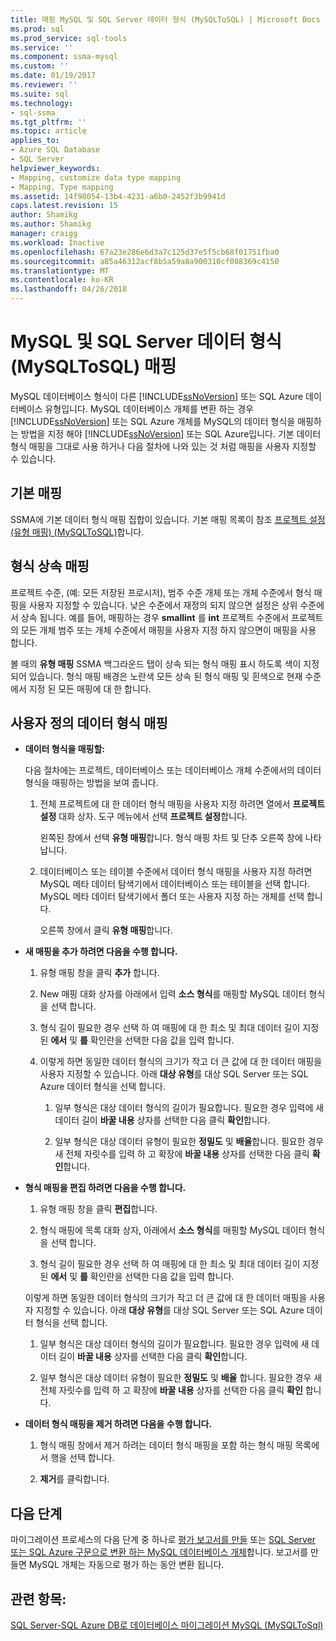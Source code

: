 ```yaml
---
title: 매핑 MySQL 및 SQL Server 데이터 형식 (MySQLToSQL) | Microsoft Docs
ms.prod: sql
ms.prod_service: sql-tools
ms.service: ''
ms.component: ssma-mysql
ms.custom: ''
ms.date: 01/19/2017
ms.reviewer: ''
ms.suite: sql
ms.technology:
- sql-ssma
ms.tgt_pltfrm: ''
ms.topic: article
applies_to:
- Azure SQL Database
- SQL Server
helpviewer_keywords:
- Mapping, customize data type mapping
- Mapping, Type mapping
ms.assetid: 14f98054-13b4-4231-a6b0-2452f3b9941d
caps.latest.revision: 15
author: Shamikg
ms.author: Shamikg
manager: craigg
ms.workload: Inactive
ms.openlocfilehash: 67a23e286e6d3a7c125d37e5f5cb68f01751fba0
ms.sourcegitcommit: a85a46312acf8b5a59a8a900310cf088369c4150
ms.translationtype: MT
ms.contentlocale: ko-KR
ms.lasthandoff: 04/26/2018
---
```

# <a name="mapping-mysql-and-sql-server-data-types-mysqltosql"></a>MySQL 및 SQL Server 데이터 형식 (MySQLToSQL) 매핑
MySQL 데이터베이스 형식이 다른 [!INCLUDE[ssNoVersion](../../includes/ssnoversion_md.md)] 또는 SQL Azure 데이터베이스 유형입니다. MySQL 데이터베이스 개체를 변환 하는 경우 [!INCLUDE[ssNoVersion](../../includes/ssnoversion_md.md)] 또는 SQL Azure 개체를 MySQL의 데이터 형식을 매핑하는 방법을 지정 해야 [!INCLUDE[ssNoVersion](../../includes/ssnoversion_md.md)] 또는 SQL Azure입니다. 기본 데이터 형식 매핑을 그대로 사용 하거나 다음 절차에 나와 있는 것 처럼 매핑을 사용자 지정할 수 있습니다.  
  
## <a name="default-mappings"></a>기본 매핑  
SSMA에 기본 데이터 형식 매핑 집합이 있습니다. 기본 매핑 목록이 참조 [프로젝트 설정 &#40;유형 매핑&#41; &#40;MySQLToSQL&#41;](../../ssma/mysql/project-settings-type-mapping-mysqltosql.md)합니다.  
  
## <a name="type-mapping-inheritance"></a>형식 상속 매핑  
프로젝트 수준, (예: 모든 저장된 프로시저), 범주 수준 개체 또는 개체 수준에서 형식 매핑을 사용자 지정할 수 있습니다. 낮은 수준에서 재정의 되지 않으면 설정은 상위 수준에서 상속 됩니다. 예를 들어, 매핑하는 경우 **smallint** 를 **int** 프로젝트 수준에서 프로젝트의 모든 개체 범주 또는 개체 수준에서 매핑을 사용자 지정 하지 않으면이 매핑을 사용 합니다.  
  
볼 때의 **유형 매핑** SSMA 백그라운드 탭이 상속 되는 형식 매핑 표시 하도록 색이 지정 되어 있습니다. 형식 매핑 배경은 노란색 모든 상속 된 형식 매핑 및 흰색으로 현재 수준에서 지정 된 모든 매핑에 대 한 합니다.  
  
## <a name="customizing-data-type-mappings"></a>사용자 정의 데이터 형식 매핑  
  
-   **데이터 형식을 매핑할:**  
  
    다음 절차에는 프로젝트, 데이터베이스 또는 데이터베이스 개체 수준에서의 데이터 형식을 매핑하는 방법을 보여 줍니다.  
  
    1.  전체 프로젝트에 대 한 데이터 형식 매핑을 사용자 지정 하려면 열에서 **프로젝트 설정** 대화 상자. 도구 메뉴에서 선택 **프로젝트 설정**합니다.  
  
        왼쪽된 창에서 선택 **유형 매핑**합니다. 형식 매핑 차트 및 단추 오른쪽 창에 나타납니다.  
  
    2.  데이터베이스 또는 테이블 수준에서 데이터 형식 매핑을 사용자 지정 하려면 MySQL 메타 데이터 탐색기에서 데이터베이스 또는 테이블을 선택 합니다. MySQL 메타 데이터 탐색기에서 폴더 또는 사용자 지정 하는 개체를 선택 합니다.  
  
        오른쪽 창에서 클릭 **유형 매핑**합니다.  
  
-   **새 매핑을 추가 하려면 다음을 수행 합니다.**  
  
    1.  유형 매핑 창을 클릭 **추가** 합니다.  
  
    2.  New 매핑 대화 상자를 아래에서 입력 **소스 형식**를 매핑할 MySQL 데이터 형식을 선택 합니다.  
  
    3.  형식 길이 필요한 경우 선택 하 여 매핑에 대 한 최소 및 최대 데이터 길이 지정 된 **에서** 및 **를** 확인란을 선택한 다음 값을 입력 합니다.  
  
    4.  이렇게 하면 동일한 데이터 형식의 크기가 작고 더 큰 값에 대 한 데이터 매핑을 사용자 지정할 수 있습니다. 아래 **대상 유형**를 대상 SQL Server 또는 SQL Azure 데이터 형식을 선택 합니다.  
  
        1.  일부 형식은 대상 데이터 형식의 길이가 필요합니다. 필요한 경우 입력에 새 데이터 길이 **바꿀 내용** 상자를 선택한 다음 클릭 **확인**합니다.  
  
        2.  일부 형식은 대상 데이터 유형이 필요한 **정밀도** 및 **배율**합니다. 필요한 경우 새 전체 자릿수를 입력 하 고 확장에 **바꿀 내용** 상자를 선택한 다음 클릭 **확인**합니다.  
  
-   **형식 매핑을 편집 하려면 다음을 수행 합니다.**  
  
    1.  유형 매핑 창을 클릭 **편집**합니다.  
  
    2.  형식 매핑에 목록 대화 상자, 아래에서 **소스 형식**를 매핑할 MySQL 데이터 형식을 선택 합니다.  
  
    3.  형식 길이 필요한 경우 선택 하 여 매핑에 대 한 최소 및 최대 데이터 길이 지정 된 **에서** 및 **를** 확인란을 선택한 다음 값을 입력 합니다.  
  
    이렇게 하면 동일한 데이터 형식의 크기가 작고 더 큰 값에 대 한 데이터 매핑을 사용자 지정할 수 있습니다. 아래 **대상 유형**를 대상 SQL Server 또는 SQL Azure 데이터 형식을 선택 합니다.  
  
    1.  일부 형식은 대상 데이터 형식의 길이가 필요합니다. 필요한 경우 입력에 새 데이터 길이 **바꿀 내용** 상자를 선택한 다음 클릭 **확인**합니다.  
  
    2.  일부 형식은 대상 데이터 유형이 필요한 **정밀도** 및 **배율** 합니다. 필요한 경우 새 전체 자릿수를 입력 하 고 확장에 **바꿀 내용** 상자를 선택한 다음 클릭 **확인** 합니다.  
  
-   **데이터 형식 매핑을 제거 하려면 다음을 수행 합니다.**  
  
    1.  형식 매핑 창에서 제거 하려는 데이터 형식 매핑을 포함 하는 형식 매핑 목록에서 행을 선택 합니다.  
  
    2.  **제거**를 클릭합니다.  
  
## <a name="next-step"></a>다음 단계  
마이그레이션 프로세스의 다음 단계 중 하나로 [평가 보고서를 만들](http://msdn.microsoft.com/en-us/2a56a003-3b0f-453a-963c-00c9e40933ec) 또는 [SQL Server 또는 SQL Azure 구문으로 변환 하는 MySQL 데이터베이스 개체](http://msdn.microsoft.com/en-us/ac21850b-fb32-4704-9985-5759b7c688c7)합니다. 보고서를 만들면 MySQL 개체는 자동으로 평가 하는 동안 변환 됩니다.  
  
## <a name="see-also"></a>관련 항목:  
[SQL Server-SQL Azure DB로 데이터베이스 마이그레이션 MySQL &#40;MySQLToSql&#41;](../../ssma/mysql/migrating-mysql-databases-to-sql-server-azure-sql-db-mysqltosql.md)  
  
